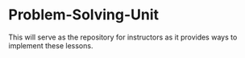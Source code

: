 # Problem-Solving-Unit
This will serve as the repository for instructors as it provides ways to implement these lessons. 